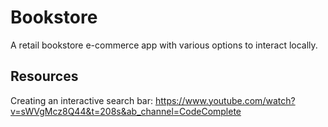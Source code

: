 # Bookstore
A retail bookstore e-commerce app with various options to interact locally.

## Resources

Creating an interactive search bar: https://www.youtube.com/watch?v=sWVgMcz8Q44&t=208s&ab_channel=CodeComplete

